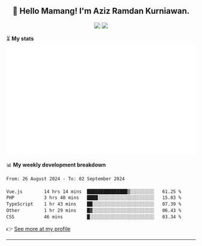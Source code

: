 <h2 align="center">👋 Hello Mamang! I'm Aziz Ramdan Kurniawan.</h2>  
<p align="center">
  <img src="https://komarev.com/ghpvc/?username=azizramdan">
  <img src="https://wakatime.com/badge/user/90056fa0-4c31-4eca-954e-2a3ac05896f9.svg">
</p>
    
⏳ **My stats**  
![](https://raw.githubusercontent.com/azizramdan/github-stats/master/generated/overview.svg#gh-dark-mode-only)

📊 **My weekly development breakdown**
<!--START_SECTION:waka-->

```txt
From: 26 August 2024 - To: 02 September 2024

Vue.js        14 hrs 14 mins  ███████████████▒░░░░░░░░░   61.25 %
PHP           3 hrs 40 mins   ████░░░░░░░░░░░░░░░░░░░░░   15.83 %
TypeScript    1 hr 43 mins    ██░░░░░░░░░░░░░░░░░░░░░░░   07.39 %
Other         1 hr 29 mins    █▓░░░░░░░░░░░░░░░░░░░░░░░   06.43 %
CSS           46 mins         █░░░░░░░░░░░░░░░░░░░░░░░░   03.34 %
```

<!--END_SECTION:waka-->
👉 [See more at my profile](https://wakatime.com/@azizramdan)
***
